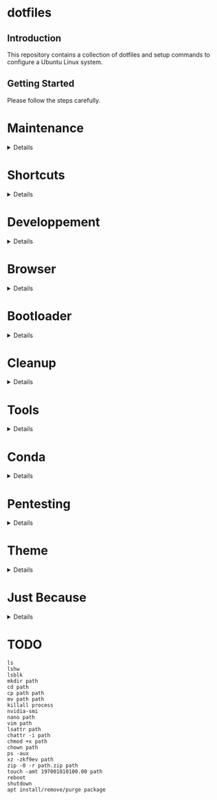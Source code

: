 # dotfiles
## Introduction
This repository contains a collection of dotfiles and setup commands to configure a Ubuntu Linux system.
## Getting Started
Please follow the steps carefully.
# Maintenance
<details>

## System Update and Cache Cleaning
```
sudo apt update
sudo apt upgrade
sudo apt autoremove
sudo apt autoclean
sudo apt clean
pip cache purge
conda clean -a
sudo journalctl --vacuum-time=1d
```
## Clean History
```
history -c && history -w
```
</details>

# Shortcuts
<details>

### Ctrl+E
```
sensible-browser
```
### Ctrl+M
```
/home/pc/miniconda3/envs/MaTools/bin/python -O /home/pc/MaTools/management_tools/main_management_tools_app.pyw
```
### Ctrl+U
```
/home/pc/miniconda3/envs/uvr/bin/python -O /home/pc/ultimatevocalremovergui/UVR.py
```
### Super+E
```
nautilus
```
### Super+T
```
...
```
### Super+S
```
gnome-screenshot --delay=1
```
### Super+Shift+S
```
Take a screenshot interactively
```
</details>

# Developpement
<details>

## Installing CUDA
<details>

### Disable/Blacklist the Nouveau Driver
```
echo "blacklist nouveau" | sudo tee -a /etc/modprobe.d/blacklist-nouveau.conf
echo "options nouveau modeset=0" | sudo tee -a /etc/modprobe.d/blacklist-nouveau.conf
sudo update-initramfs -u
sudo reboot
```
### Installing CUDA Toolkit and Nvidia Driver
```
sudo apt install gcc
sudo apt install linux-headers-$(uname -r)
sudo apt-key del 7fa2af80
wget https://developer.download.nvidia.com/compute/cuda/repos/ubuntu2204/x86_64/cuda-keyring_1.1-1_all.deb
sudo dpkg -i cuda-keyring_1.1-1_all.deb
sudo apt update
sudo apt install cuda-toolkit
sudo apt install nvidia-gds
echo 'export PATH="/usr/local/cuda-12.3/bin:$PATH"' | tee -a /home/pc/.bashrc
echo 'export LD_LIBRARY_PATH="/usr/local/cuda-12.3/lib64:$LD_LIBRARY_PATH"' | tee -a /home/pc/.bashrc
sudo apt install libcublas11
sudo apt install nvidia-driver-545
rm cuda-keyring_1.1-1_all.deb
sudo reboot
```
</details>

## Installing  and Configuring Git
```
sudo apt install git
```
```
git config --global user.email email
git config --global user.name name
```
## Initializing Git
```
git init -b main
```
## Installing CMake
```
wget https://github.com/Kitware/CMake/releases/download/v3.28.3/cmake-3.28.3-linux-x86_64.sh
sudo mkdir /opt/cmake
sudo sh cmake-3.28.3-linux-x86_64.sh --skip-license --exclude-subdir --prefix=/opt/cmake
sudo ln -s /opt/cmake/bin/cmake /usr/local/bin/cmake
rm cmake-3.28.3-linux-x86_64.sh
```
## Installing Miniconda
```
mkdir -p ~/miniconda3
wget https://repo.anaconda.com/miniconda/Miniconda3-latest-Linux-x86_64.sh -O ~/miniconda3/miniconda.sh
bash ~/miniconda3/miniconda.sh -b -u -p ~/miniconda3
rm -rf ~/miniconda3/miniconda.sh
cd miniconda3/bin
./conda init
```
## Installing Curl
```
sudo apt install curl
```
## Installing FFMPEG
```
sudo add-apt-repository ppa:ubuntuhandbook1/ffmpeg6
sudo apt-get install ffmpeg
```
## Installing Go
```
sudo apt install golang-go
```
## Installing Rust
```
curl --proto '=https' --tlsv1.2 -sSf https://sh.rustup.rs | sh
```
## Installing Tesseract OCR
```
sudo add-apt-repository ppa:alex-p/tesseract-ocr5
sudo apt install tesseract-ocr
```
## Installing Vim
```
sudo apt install vim
```
## Installing Visual Studio Code
```
wget https://packages.microsoft.com/repos/code/pool/main/c/code/code_1.86.2-1707854558_amd64.deb
sudo apt install ~/code_1.86.2-1707854558_amd64.deb
rm code_1.86.2-1707854558_amd64.deb
```
</details>

# Browser
<details>

## Installing Microsoft Edge
```
wget https://packages.microsoft.com/repos/edge/pool/main/m/microsoft-edge-stable/microsoft-edge-stable_121.0.2277.128-1_amd64.deb
sudo apt install ~/microsoft-edge-stable_121.0.2277.128-1_amd64.deb
rm microsoft-edge-stable_121.0.2277.128-1_amd64.deb
```
## Installing Yandex Browser
```
wget https://ext-cachev2-cogent03.cdn.yandex.net/download.cdn.yandex.net/browser/yandex/24_1_1_940_54214/Yandex.deb
sudo apt install ~/Yandex.deb
rm Yandex.deb
```
</details>

# Bootloader
<details>

## Configuring GRUB
```
sudo vim /etc/default/grub
sudo update-grub
#sudo grub-mkconfig -o /boot/grub/grub.cfg
```
</details>

# Cleanup
<details>

## Disabling Shutdown Confirmation
```
gsettings set org.gnome.SessionManager logout-prompt false
```
## Purge Apport
```
sudo apt purge apport
```
## Purge Snap
```
snap list
sudo snap remove --purge snap-store
sudo snap remove --purge gnome-3-38-2004
sudo snap remove --purge gnome-42-2204
sudo snap remove --purge gtk-common-themes
sudo snap remove --purge snapd-desktop-integration
sudo snap remove --purge bare
sudo snap remove --purge core22
sudo snap remove --purge firefox
sudo snap remove --purge core20
sudo snap remove --purge snapd
sudo apt purge snapd
sudo vim /etc/apt/preferences.d/nosnap.pref
rm -r snap
```
## Remove Ubuntu Logo
```
sudo rm /usr/share/plymouth/ubuntu-logo.png
```
</details>

# Tools
<details>

## Installing and Using 7-Zip
```
wget https://www.7-zip.org/a/7z2301-linux-x64.tar.xz
mkdir 7-zip
tar xf 7z2301-linux-x64.tar.xz -C 7-zip
echo 'export PATH="/home/pc/7-zip:$PATH"' | tee -a /home/pc/.bashrc
rm 7z2301-linux-x64.tar.xz
```
```
7zz a -tzip -m0=Copy -ppassword -mem=AES256 path.zip path
7zz x path.zip
```
## Installing Conky
```
sudo apt install conky
```
## Installing Czkawka
```
sudo add-apt-repository ppa:xtradeb/apps
sudo apt update
sudo apt-get install czkawka
```
## Installing ECT
```
git clone --recursive https://github.com/fhanau/Efficient-Compression-Tool.git
cd Efficient-Compression-Tool
mkdir build
cd build
cmake ../src
make
echo 'export PATH="/home/pc/Efficient-Compression-Tool/build:$PATH"' | tee -a /home/pc/.bashrc
```
## Installing Gnome Screenshot
```
sudo apt install gnome-screenshot
```
## Installing GParted
```
sudo apt install gparted
```
## Installing Inkscape
```
sudo add-apt-repository ppa:inkscape.dev/stable
sudo apt install inkscape
```
## Installing Neofetch
```
sudo apt install neofetch
echo 'neofetch' | tee -a /home/pc/.bashrc
```
## Installing OBS Studio
```
sudo add-apt-repository ppa:obsproject/obs-studio
sudo apt install obs-studio
```
## Installing Obsidian
```
wget https://github.com/obsidianmd/obsidian-releases/releases/download/v1.5.3/obsidian_1.5.3_amd64.deb
sudo apt install ~/obsidian_1.5.3_amd64.deb
rm obsidian_1.5.3_amd64.deb
```
## Installing PeaZip
```
wget https://github.com/peazip/PeaZip/releases/download/9.7.1/peazip_9.7.1.LINUX.GTK2-1_amd64.deb
sudo apt install ~/peazip_9.7.1.LINUX.GTK2-1_amd64.deb
rm peazip_9.7.1.LINUX.GTK2-1_amd64.deb
```
## Installing Pinta
```
sudo apt install pinta
```
## Installing and Configuring Pywal
```
conda deactivate
sudo apt install pip
sudo pip3 install pywal
#sudo apt install python2
echo 'wal -R -q' | tee -a /home/pc/.bashrc
```
```
wal --theme base16-rebecca
```
## Installing and Configuring Pi-hole
```
curl -sSL https://install.pi-hole.net | bash
```
```
sudo pihole -a -p
```
## Installing qBittorrent
```
sudo add-apt-repository ppa:qbittorrent-team/qbittorrent-stable
sudo apt install qbittorrent
```
## Installing  and Configuring Rclone
```
sudo -v ; curl https://rclone.org/install.sh | sudo bash
rclone config
```
## Installing Rclone Browser
```
sudo apt update && sudo apt -y install git g++ make qtdeclarative5-dev
git clone https://github.com/kapitainsky/RcloneBrowser.git
cd RcloneBrowser
mkdir build && cd build
cmake ..
rm ~/RcloneBrowser/src/main_window.cpp
wget https://raw.githubusercontent.com/Inc44/dotfiles/main/main_window.cpp -P ~/RcloneBrowser/src
make
sudo make install
```
## Installing Solaar
```
sudo add-apt-repository ppa:solaar-unifying/stable
sudo apt install solaar
```
## Installing Telegram
```
sudo apt install telegram-desktop
```
## Installing TeX Live
```
wget https://mirror.ctan.org/systems/texlive/tlnet/install-tl-unx.tar.gz
zcat < install-tl-unx.tar.gz | tar xf -
cd install-tl-*
sudo perl ./install-tl --no-interaction
echo 'export PATH="/usr/local/texlive/2023/bin/x86_64-linux:$PATH"' | tee -a /home/pc/.bashrc
rm install-tl-unx.tar.gz
rm -r install-tl-*
```
## Installing Thunderbird
```
wget https://download-installer.cdn.mozilla.net/pub/thunderbird/releases/115.7.0/linux-x86_64/fr/thunderbird-115.7.0.tar.bz2
tar xjf thunderbird-115.7.0.tar.bz2
rm thunderbird-115.7.0.tar.bz2
sudo mv thunderbird /opt
sudo ln -s /opt/thunderbird/thunderbird /usr/local/bin/thunderbird
sudo wget https://raw.githubusercontent.com/mozilla/sumo-kb/main/installing-thunderbird-linux/thunderbird.desktop -P /usr/local/share/applications
```
## Installing VirtualBox
```
wget https://download.virtualbox.org/virtualbox/7.0.14/virtualbox-7.0_7.0.14-161095~Ubuntu~jammy_amd64.deb
sudo apt install ~/virtualbox-7.0_7.0.14-161095~Ubuntu~jammy_amd64.deb
rm virtualbox-7.0_7.0.14-161095~Ubuntu~jammy_amd64.deb
```
## Installing Xtreme Download Manager
```
wget https://github.com/subhra74/xdm/releases/download/8.0.29/xdman_gtk_8.0.29_amd64.deb
sudo apt install ~/xdman_gtk_8.0.29_amd64.deb
rm xdman_gtk_8.0.29_amd64.deb
```
## Installing Zathura
```
sudo apt install zathura
```
</details>

# Conda
<details>

## Installing AutoKhan
```
git clone https://github.com/Inc44/AutoKhan.git
cd AutoKhan
conda create --name AutoKhan python=3.10.13
conda activate AutoKhan
pip install -r requirements.txt
```
## Installing MaTools
```
sudo apt install libxcb-cursor0
conda create --name MaTools python=3.10.13
conda activate MaTools
git clone https://github.com/Inc44/MaTools.git
cd MaTools
pip install -r requirements.txt
```
## Installing OCRMyPDF
```
sudo apt install unpaper
conda create --name ocrmypdf python=3.10.13 -y
conda activate ocrmypdf
conda install pytorch torchvision torchaudio pytorch-cuda=12.1 -c pytorch -c nvidia
pip install ocrmypdf
pip install git+https://github.com/ocrmypdf/OCRmyPDF-EasyOCR.git
```
## Installing WhisperX
```
conda create --name whisperx python=3.10.13 -y
conda activate whisperx
conda install pytorch torchvision torchaudio pytorch-cuda=12.1 -c pytorch -c nvidia
pip install git+https://github.com/m-bain/whisperx.git
```
## Installing and Using NanoGPT
```
conda create --name nanogpt python=3.10.13
conda activate nanogpt
pip install torch numpy transformers datasets tiktoken wandb tqdm
git clone https://github.com/karpathy/nanoGPT.git
```
```
conda activate nanogpt
cd nanoGPT
python -O data/shakespeare_char/prepare.py
python -O train.py config/train_shakespeare_char.py
```
## Installing UVR
```
sudo apt install python3-pip
sudo apt install python3-tk
git clone https://github.com/Anjok07/ultimatevocalremovergui.git
cd ultimatevocalremovergui
conda create --name uvr python=3.10.13
conda activate uvr
wget https://raw.githubusercontent.com/Inc44/dotfiles/main/Dora-0.0.3.tar.gz
pip3 install Dora-0.0.3.tar.gz
pip3 install -r requirements.txt
```
</details>

# Pentesting
<details>

## Installing and Using Aircrack-ng
```
sudo apt install aircrack-ng
sudo apt install net-tools
```
```
ifconfig #netstat -ie
sudo airmon-ng start wlp7s0
iwconfig
sudo airodump-ng wlp7s0mon
sudo airodump-ng -c CH --bssid BSSID -w . wlp7s0mon
sudo airmon-ng stop wlp7s0mon
```
## Installing and Using John the Ripper
```
git clone https://github.com/openwall/john
cd john/src
sudo apt install libssl-dev libgmp-dev libbz2-dev libpcap-dev
./configure
make
echo 'export PATH="/home/pc/john/run:$PATH"' | tee -a /e
```
```
zip2john /home/pc/path.zip > /home/pc/hash.txt
```
## Installing and Using Hashcat
```
git clone https://github.com/hashcat/hashcat.git
cd hashcat
make
echo 'export PATH="/home/pc/hashcat:$PATH"' | tee -a /home/pc/.bashrc
```
```
sed -i 's/^[^$]*//' /home/pc/hash.txt
sed -i 's/[^$]*$//' /home/pc/hash.txt
```
```
wget https://download.weakpass.com/wordlists/90/rockyou.txt.gz
gzip -d rockyou.txt.gz
hashcat -m 13600 -a3 -w3 -d2 /home/pc/hash.txt /home/pc/rockyou.txt --increment --increment-min 8 --increment-max 8
cat /home/pc/hashcat/hashcat.potfile
rm /home/pc/hashcat/hashcat.potfile
```
```
hashcat -m 13600 -a3 -w3 -d2 /home/pc/hash.txt --increment --increment-min 8 --increment-max 8 ?d?d?d?d?d?d?d?d
hashcat -m 13600 -a3 -w3 -d2 /home/pc/hash.txt --increment --increment-min 8 --increment-max 8 ?l?l?l?l?l?l?l?l
```
```
hashcat -b -d 2 -m 13600
```
## Installing Hashcat Utils
```
git clone https://github.com/hashcat/hashcat-utils.git
cd /home/pc/hashcat-utils/src
make
echo 'export PATH="/home/pc/hashcat-utils/src:$PATH"' | tee -a /home/pc/.bashrc
```
```
./cap2hccapx.bin /home/pc/.-01.cap /home/pc/wifi.hccapx
```
</details>

# Theme
<details>
  
## Installing and Configuring WhiteSur Theme
```
sudo add-apt-repository universe
sudo apt install gnome-tweaks
sudo apt install gnome-shell-extension-manager
git clone https://github.com/vinceliuice/WhiteSur-gtk-theme.git --depth=1
cd WhiteSur-gtk-theme
./install.sh -t purple -c Light
cd ..
git clone https://github.com/vinceliuice/WhiteSur-icon-theme.git --depth=1
cd WhiteSur-icon-theme
./install.sh -a -t purple
```
</details>

# Just Because
<details>

## Installing Blazingly Fast Rust Donut
```
cargo install blazingly_fast_rust_donut
```
</details>

# TODO
```
ls
lshw
lsblk
mkdir path
cd path
cp path path
mv path path
killall process
nvidia-smi
nano path
vim path
lsattr path
chattr -i path
chmod +x path
chown path
ps -aux
xz -zkf9ev path
zip -0 -r path.zip path
touch -amt 197001010100.00 path
reboot
shutdown
apt install/remove/purge package
```
